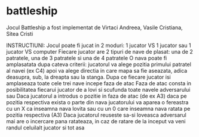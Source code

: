 # battleship
Jocul Battleship a fost implementat de Virtaci Andreea, Vasile Cristiana, Sitea Cristi

INSTRUCTIUNI:
Jocul poate fi jucat in 2 moduri: 1 jucator VS 1 jucator sau 1 jucator VS computer
Fiecare jucator are 2 tipuri de nave de plasat: una de 2 patratele, una de 3 patratele si una de 4 patratele
O nava poate fi amplasatata dupa cateva criterii: jucatorul va alege pozitia primului patratel al navei (ex C4) apoi va alege directia in care mapa sa fie aseazata, adica deasupra, sub,
la dreapta sau la stanga. 
Dupa ce fiecare jucator isi amplaseaza toate cele trei nave incepe faza de atac
Faza de atac consta in posibilitatea fiecarui jucator de a lovi si scufunda toate navele adversarului sau
Daca jucatorul a introdus o pozitie in faza de atac (de ex A3) daca pe pozitia respectiva exista o parte din nava jucatorului va aparea o fereastra cu un X ca inseamna nava lovita sau
cu un 0 care inseamna nava ratata pe pozitia respectiva (A3)
Daca jucatorul reuseste sa-si loveasca adversarul mai are o incercare pana ratateaza, in caz de ratare de la inceput va veni randul celuilalt jucator si tot asa

